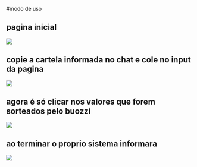 #modo de uso

## pagina inicial

<img src="https://user-images.githubusercontent.com/28913310/107430068-7829a080-6b03-11eb-9f3c-5456087dac65.PNG">

## copie a cartela informada no chat e cole no input da pagina

<img src="https://user-images.githubusercontent.com/28913310/107430074-79f36400-6b03-11eb-88e1-50e676df3578.PNG" >

## agora é só clicar nos valores que forem sorteados pelo buozzi

<img src="https://user-images.githubusercontent.com/28913310/107430081-7b249100-6b03-11eb-947f-c9ef4d1b2bba.PNG" >

## ao terminar o proprio sistema informara

<img src="https://user-images.githubusercontent.com/28913310/107430085-7cee5480-6b03-11eb-93b2-0457fc316d91.PNG" >